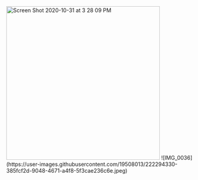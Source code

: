 <img width="404" alt="Screen Shot 2020-10-31 at 3 28 09 PM" src="https://user-images.githubusercontent.com/19508013/222293698-9789846e-5317-4625-99d0-098847e82890.png">
![IMG_0036](https://user-images.githubusercontent.com/19508013/222294330-385fcf2d-9048-4671-a4f8-5f3cae236c6e.jpeg)
